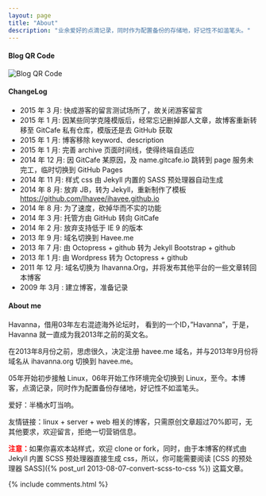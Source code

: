 ```yaml
---
layout: page
title: "About"
description: "业余爱好的点滴记录，同时作为配置备份的存储地，好记性不如滥笔头。"
---
```


#### Blog QR Code

![Blog QR Code](//cdn.09hd.com/images/2013/01/url.png "Blog QR Code")

#### ChangeLog

- 2015 年 3 月:     快成游客的留言测试场所了，故关闭游客留言
- 2015 年 1 月:     因某些同学克隆模版后，经常忘记删掉鄙人文章，故博客重新转移至 GitCafe 私有仓库，模版还是去 GitHub 获取
- 2015 年 1 月:     博客移除 keyword、description
- 2015 年 1 月:     完善 archive 页面时间线，使得终端自适应
- 2014 年 12 月:    因 GitCafe 某原因，及 name.gitcafe.io 跳转到 page 服务未完工，临时切换到 GitHub Pages
- 2014 年 11 月:    样式 css 由 Jekyll 内置的 SASS 预处理器自动生成
- 2014 年 8 月:     放弃 JB，转为 Jekyll，重新制作了模板 <https://github.com/Ihavee/ihavee.github.io>
- 2014 年 8 月:     为了速度，砍掉华而不实的功能
- 2014 年 3 月:     托管方由 GitHub 转向 GitCafe
- 2014 年 2 月:     放弃支持低于 IE 9 的版本
- 2013 年 9 月:     域名切换到 Havee.me
- 2013 年 7 月:     由 Octopress + github 转为 Jekyll Bootstrap + github
- 2013 年 1 月:     由 Wordpress 转为 Octopress + github
- 2011 年 12 月:    域名切换为 Ihavanna.Org，并将发布其他平台的一些文章转回本博客
- 2009 年 3月 :     建立博客，准备记录

#### About me

Havanna，借用03年左右混迹海外论坛时， 看到的一个ID，”Havanna”，于是，Havanna 就一直成为我2013年之前的英文名。

在2013年8月份之前，思虑很久，决定注册 havee.me 域名，并与2013年9月份将域名从 ihavanna.org 切换到 havee.me。

05年开始初步接触 Linux，06年开始工作环境完全切换到 Linux，至今。本博客，点滴记录，同时作为配置备份存储地，好记性不如滥笔头。

爱好：半桶水叮当响。

友情链接：linux + server + web 相关的博客，只需原创文章超过70%即可，无其他要求，欢迎留言，拒绝一切营销信息。

<span style="color:red;">**注意：**</span>如果你喜欢本站样式，欢迎 clone or fork，同时，由于本博客的样式由 Jekyll 内置 SCSS 预处理器直接生成 css，所以，你可能需要阅读 [CSS 的预处理器 SASS]({% post_url 2013-08-07-convert-scss-to-css %}) 这篇文章。

{% include comments.html %}
